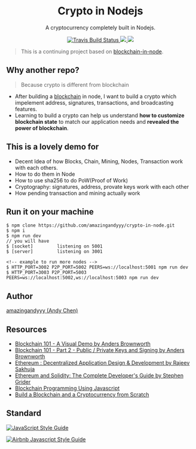 <h1 align="center">
Crypto in Nodejs
</h1>
<p align="center">
A cryptocurrency completely built in Nodejs.
</p>

<p align="center">
    <a href="https://travis-ci.org/amazingandyyy/crypto-in-node" target='_blank'>
      <img src="https://travis-ci.org/amazingandyyy/crypto-in-node.svg?branch=master" alt="Travis Build Status"/>
    </a>
    <a href="https://github.com/amazingandyyy/crypto-in-node/blob/master/LICENSE">
      <img src="https://img.shields.io/badge/License-MIT-yellow.svg" />
    </a>
    <a href="https://github.com/amazingandyyy/crypto-in-node/pulls">
      <img src="https://camo.githubusercontent.com/d4e0f63e9613ee474a7dfdc23c240b9795712c96/68747470733a2f2f696d672e736869656c64732e696f2f62616467652f5052732d77656c636f6d652d627269676874677265656e2e737667" />
    </a>
</p>

> This is a continuing project based on [blockchain-in-node](https://github.com/amazingandyyy/blockchain-in-node/).

## Why another repo? 

> Because crypto is different from blockchain

- After building a [blockchain](https://github.com/amazingandyyy/blockchain-in-node) in node, I want to build a crypto which impelement address, signatures, transactions, and broadcasting features.
- Learning to build a crypto can help us understand **how to customize blockchain state** to match our application needs and **revealed the power of blockchain**.

## This is a lovely demo for

- Decent Idea of how Blocks, Chain, Mining, Nodes, Transaction work with each others.
- How to do them in Node
- How to use sha256 to do PoW(Proof of Work)
- Cryptography: signatures, address, provate keys work with each other
- How pending transaction and mining actually work

## Run it on your machine

```
$ npm clone https://github.com/amazingandyyy/crypto-in-node.git
$ npm i
$ npm run dev
// you will have
$ [socket]         listening on 5001
$ [server]         listening on 3001

<!-- example to run more nodes -->
$ HTTP_PORT=3002 P2P_PORT=5002 PEERS=ws://localhost:5001 npm run dev
$ HTTP_PORT=3003 P2P_PORT=5003 PEERS=ws://localhost:5002,ws://localhost:5003 npm run dev
```

## Author

[amazingandyyy (Andy Chen)](https://github.com/amazingandyyy)

## Resources

- [Blockchain 101 - A Visual Demo by 
Anders Brownworth](https://www.youtube.com/watch?v=_160oMzblY8&t=2s)
- [Blockchain 101 - Part 2 - Public / Private Keys and Signing
 by Anders Brownworth](https://www.youtube.com/watch?v=xIDL_akeras&t=184s)
- [Ethereum : Decentralized Application Design & Development by 
Rajeev Sakhuja](https://www.udemy.com/ethereum-dapp/learn/v4/)
- [Ethereum and Solidity: The Complete Developer's Guide
 by Stephen Grider](https://www.udemy.com/ethereum-and-solidity-the-complete-developers-guide/learn/v4/)
- [Blockchain Programming Using Javascript
](https://medium.com/@lhartikk/a-blockchain-in-200-lines-of-code-963cc1cc0e54)
- [Build a Blockchain and a Cryptocurrency from Scratch
](https://www.udemy.com/build-blockchain/learn/v4/)


## Standard

[![JavaScript Style Guide](https://cdn.rawgit.com/standard/standard/master/badge.svg)](https://github.com/standard/standard)

[![Airbnb Javascript Style Guide](https://camo.githubusercontent.com/546205bd8f3e039eb83c8f7f8a887238d25532d5/68747470733a2f2f7261772e6769746861636b2e636f6d2f746f6d656b77692f6a6176617363726970742f393566626638622f6261646765732f6269672e737667)](https://github.com/airbnb/javascript)